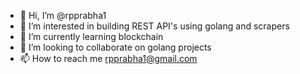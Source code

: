 - 👋 Hi, I’m @rpprabha1
- 👀 I’m interested in building REST API's using golang and scrapers
- 🌱 I’m currently learning blockchain
- 💞️ I’m looking to collaborate on golang projects
- 📫 How to reach me rpprabha1@gmail.com

<!---
rpprabha1/rpprabha1 is a ✨ special ✨ repository because its `README.md` (this file) appears on your GitHub profile.
You can click the Preview link to take a look at your changes.
--->
